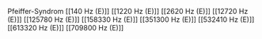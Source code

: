 Pfeiffer-Syndrom
[[140 Hz (E)]]
[[1220 Hz (E)]]
[[2620 Hz (E)]]
[[12720 Hz (E)]]
[[125780 Hz (E)]]
[[158330 Hz (E)]]
[[351300 Hz (E)]]
[[532410 Hz (E)]]
[[613320 Hz (E)]]
[[709800 Hz (E)]]